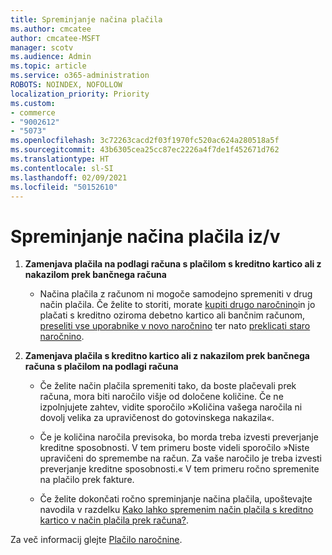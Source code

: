 ```yaml
---
title: Spreminjanje načina plačila
ms.author: cmcatee
author: cmcatee-MSFT
manager: scotv
ms.audience: Admin
ms.topic: article
ms.service: o365-administration
ROBOTS: NOINDEX, NOFOLLOW
localization_priority: Priority
ms.custom:
- commerce
- "9002612"
- "5073"
ms.openlocfilehash: 3c72263cacd2f03f1970fc520ac624a280518a5f
ms.sourcegitcommit: 43b6305cea25cc87ec2226a4f7de1f452671d762
ms.translationtype: HT
ms.contentlocale: sl-SI
ms.lasthandoff: 02/09/2021
ms.locfileid: "50152610"
---
```

# <a name="change-payment-method-fromto"></a>Spreminjanje načina plačila iz/v

1. **Zamenjava plačila na podlagi računa s plačilom s kreditno kartico ali z nakazilom prek bančnega računa**

    - Načina plačila z računom ni mogoče samodejno spremeniti v drug način plačila. Če želite to storiti, morate [kupiti drugo naročnino](https://docs.microsoft.com/microsoft-365/commerce/try-or-buy-microsoft-365#buy-a-different-subscription)in jo plačati s kreditno oziroma debetno kartico ali bančnim računom, [preseliti vse uporabnike v novo naročnino](https://docs.microsoft.com/microsoft-365/commerce/subscriptions/move-users-different-subscription) ter nato [preklicati staro naročnino](https://docs.microsoft.com/microsoft-365/commerce/subscriptions/cancel-your-subscription).

2. **Zamenjava plačila s kreditno kartico ali z nakazilom prek bančnega računa s plačilom na podlagi računa**

    - Če želite način plačila spremeniti tako, da boste plačevali prek računa, mora biti naročilo višje od določene količine. Če ne izpolnjujete zahtev, vidite sporočilo »Količina vašega naročila ni dovolj velika za upravičenost do gotovinskega nakazila«.

    - Če je količina naročila previsoka, bo morda treba izvesti preverjanje kreditne sposobnosti. V tem primeru boste videli sporočilo »Niste upravičeni do spremembe na račun. Za vaše naročilo je treba izvesti preverjanje kreditne sposobnosti.« V tem primeru ročno spremenite na plačilo prek fakture.

    - Če želite dokončati ročno spreminjanje načina plačila, upoštevajte navodila v razdelku [Kako lahko spremenim način plačila s kreditno kartico v način plačila prek računa?](how-do-i-change-from-credit-card-payments-to-invoice.md).

Za več informacij glejte [Plačilo naročnine](https://docs.microsoft.com/microsoft-365/commerce/billing-and-payments/pay-for-your-subscription).
